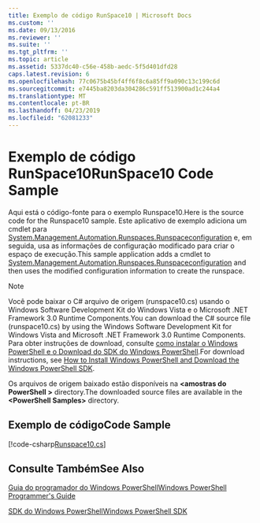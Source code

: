 ```yaml
---
title: Exemplo de código RunSpace10 | Microsoft Docs
ms.custom: ''
ms.date: 09/13/2016
ms.reviewer: ''
ms.suite: ''
ms.tgt_pltfrm: ''
ms.topic: article
ms.assetid: 5337dc40-c56e-458b-aedc-5f5d401dfd28
caps.latest.revision: 6
ms.openlocfilehash: 77c0675b45bf4ff6f8c6a85ff9a090c13c199c6d
ms.sourcegitcommit: e7445ba8203da304286c591ff513900ad1c244a4
ms.translationtype: MT
ms.contentlocale: pt-BR
ms.lasthandoff: 04/23/2019
ms.locfileid: "62081233"
---
```

# <a name="runspace10-code-sample"></a><span data-ttu-id="147af-102">Exemplo de código RunSpace10</span><span class="sxs-lookup"><span data-stu-id="147af-102">RunSpace10 Code Sample</span></span>

<span data-ttu-id="147af-103">Aqui está o código-fonte para o exemplo Runspace10.</span><span class="sxs-lookup"><span data-stu-id="147af-103">Here is the source code for the Runspace10 sample.</span></span> <span data-ttu-id="147af-104">Este aplicativo de exemplo adiciona um cmdlet para [System.Management.Automation.Runspaces.Runspaceconfiguration](/dotnet/api/System.Management.Automation.Runspaces.RunspaceConfiguration) e, em seguida, usa as informações de configuração modificado para criar o espaço de execução.</span><span class="sxs-lookup"><span data-stu-id="147af-104">This sample application adds a cmdlet to [System.Management.Automation.Runspaces.Runspaceconfiguration](/dotnet/api/System.Management.Automation.Runspaces.RunspaceConfiguration) and then uses the modified configuration information to create the runspace.</span></span>

> [!NOTE]
> <span data-ttu-id="147af-105">Você pode baixar o C# arquivo de origem (runspace10.cs) usando o Windows Software Development Kit do Windows Vista e o Microsoft .NET Framework 3.0 Runtime Components.</span><span class="sxs-lookup"><span data-stu-id="147af-105">You can download the C# source file (runspace10.cs) by using the Windows Software Development Kit for Windows Vista and Microsoft .NET Framework 3.0 Runtime Components.</span></span> <span data-ttu-id="147af-106">Para obter instruções de download, consulte [como instalar o Windows PowerShell e o Download do SDK do Windows PowerShell](/powershell/developer/installing-the-windows-powershell-sdk).</span><span class="sxs-lookup"><span data-stu-id="147af-106">For download instructions, see [How to Install Windows PowerShell and Download the Windows PowerShell SDK](/powershell/developer/installing-the-windows-powershell-sdk).</span></span>
>
> <span data-ttu-id="147af-107">Os arquivos de origem baixado estão disponíveis na  **\<amostras do PowerShell >** directory.</span><span class="sxs-lookup"><span data-stu-id="147af-107">The downloaded source files are available in the **\<PowerShell Samples>** directory.</span></span>

## <a name="code-sample"></a><span data-ttu-id="147af-108">Exemplo de código</span><span class="sxs-lookup"><span data-stu-id="147af-108">Code Sample</span></span>

[!code-csharp[Runspace10.cs](../../powershell-sdk-samples/SDK-2.0/csharp/Runspace10/Runspace10.cs#L11-L118 "Runspace10.cs")]

## <a name="see-also"></a><span data-ttu-id="147af-109">Consulte Também</span><span class="sxs-lookup"><span data-stu-id="147af-109">See Also</span></span>

[<span data-ttu-id="147af-110">Guia do programador do Windows PowerShell</span><span class="sxs-lookup"><span data-stu-id="147af-110">Windows PowerShell Programmer's Guide</span></span>](./windows-powershell-programmer-s-guide.md)

[<span data-ttu-id="147af-111">SDK do Windows PowerShell</span><span class="sxs-lookup"><span data-stu-id="147af-111">Windows PowerShell SDK</span></span>](../windows-powershell-reference.md)
